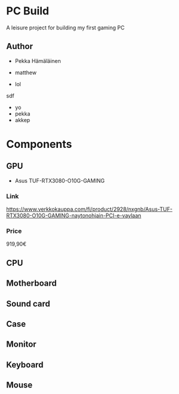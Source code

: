 # PC Build

A leisure project for building my first gaming PC


## Author

- Pekka Hämäläinen

- matthew

- lol

sdf

- yo
- pekka
- akkep


# Components


## GPU

- Asus TUF-RTX3080-O10G-GAMING


### Link

https://www.verkkokauppa.com/fi/product/2928/nxgnb/Asus-TUF-RTX3080-O10G-GAMING-naytonohjain-PCI-e-vaylaan


### Price

919,90€


## CPU


## Motherboard


## Sound card


## Case


## Monitor


## Keyboard


## Mouse
